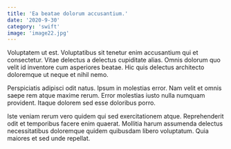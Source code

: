 ```yaml
---
title: 'Ea beatae dolorum accusantium.'
date: '2020-9-30'
category: 'swift'
image: 'image22.jpg'
---
```


Voluptatem ut est. Voluptatibus sit tenetur enim accusantium qui et consectetur. Vitae delectus a delectus cupiditate alias. Omnis dolorum quo velit id inventore cum asperiores beatae. Hic quis delectus architecto doloremque ut neque et nihil nemo.
 Perspiciatis adipisci odit natus. Ipsum in molestias error. Nam velit et omnis saepe rem atque maxime rerum. Error molestias iusto nulla numquam provident. Itaque dolorem sed esse doloribus porro.
 Iste veniam rerum vero quidem qui sed exercitationem atque. Reprehenderit odit et temporibus facere enim quaerat. Mollitia harum assumenda delectus necessitatibus doloremque quidem quibusdam libero voluptatum. Quia maiores et sed unde repellat.
